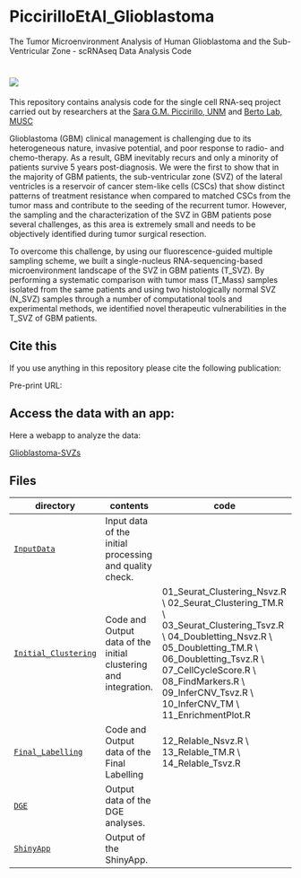 # PiccirilloEtAl_Glioblastoma
The Tumor Microenvironment Analysis of Human Glioblastoma and the Sub-Ventricular Zone - scRNAseq Data Analysis Code

![](InputData/TOP_PANEL.jpeg)
==========================
This repository contains analysis code for the single cell RNA-seq project carried out by researchers at the [Sara G.M. Piccirillo, UNM](https://braintumortranslationallab.com) and [Berto Lab, MUSC](https://bertolab.org/)

Glioblastoma (GBM) clinical management is challenging due to its heterogeneous nature, invasive potential, and poor response to radio- and chemo-therapy. As a result, GBM inevitably recurs and only a minority of patients survive 5 years post-diagnosis. We were the first to show that in the majority of GBM patients, the sub-ventricular zone (SVZ) of the lateral ventricles is a reservoir of cancer stem-like cells (CSCs) that show distinct patterns of treatment resistance when compared to matched CSCs from the tumor mass and contribute to the seeding of the recurrent tumor. However, the sampling and the characterization of the SVZ in GBM patients pose several challenges, as this area is extremely small and needs to be objectively identified during tumor surgical resection.

To overcome this challenge, by using our fluorescence-guided multiple sampling scheme, we built a single-nucleus RNA-sequencing-based microenvironment landscape of the SVZ in GBM patients (T_SVZ). By performing a systematic comparison with tumor mass (T_Mass) samples isolated from the same patients and using two histologically normal SVZ (N_SVZ) samples through a number of computational tools and experimental methods, we identified novel therapeutic vulnerabilities in the T_SVZ of GBM patients.
## Cite this

If you use anything in this repository please cite the following publication:

Pre-print URL: 

## Access the data with an app:

Here a webapp to analyze the data:

[Glioblastoma-SVZs](https://bioinformatics-musc.shinyapps.io/sara_piccirillo_glioblastoma/)

## Files

| directory | contents | code |
| --------- | -------- | -------- |
| [`InputData`](InputData/) | Input data of the initial processing and quality check. ||
| [`Initial_Clustering`](Initial_Clustering/) | Code and Output data of the initial clustering and integration. | 01_Seurat_Clustering_Nsvz.R \ 02_Seurat_Clustering_TM.R \ 03_Seurat_Clustering_Tsvz.R \ 04_Doubletting_Nsvz.R \ 05_Doubletting_TM.R \ 06_Doubletting_Tsvz.R \ 07_CellCycleScore.R \ 08_FindMarkers.R \ 09_InferCNV_Tsvz.R \ 10_InferCNV_TM \ 11_EnrichmentPlot.R |
| [`Final_Labelling`](output_reclust/) | Code and Output data of the Final Labelling | 12_Relable_Nsvz.R \ 13_Relable_TM.R \ 14_Relable_Tsvz.R |
| [`DGE`](output_dge/) | Output data of the DGE analyses. |  |
| [`ShinyApp`](ShinyApp/) | Output of the ShinyApp. | |

